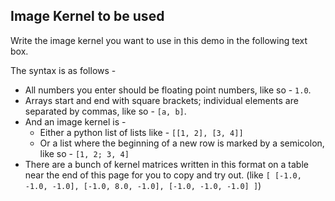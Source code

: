 ## Image Kernel to be used

Write the image kernel you want to use in this demo in the following text box.

The syntax is as follows -
- All numbers you enter should be floating point numbers, like so - `1.0`.
- Arrays start and end with square brackets; individual elements are separated by commas, like so - `[a, b]`.
- And an image kernel is -
  - Either a python list of lists like - `[[1, 2], [3, 4]]`
  - Or a list where the beginning of a new row is marked by a semicolon, like so - `[1, 2; 3, 4]`
- There are a bunch of kernel matrices written in this format on a table near the end of this page for you to copy and try out. (like `[ [-1.0, -1.0, -1.0], [-1.0, 8.0, -1.0], [-1.0, -1.0, -1.0] ]`)